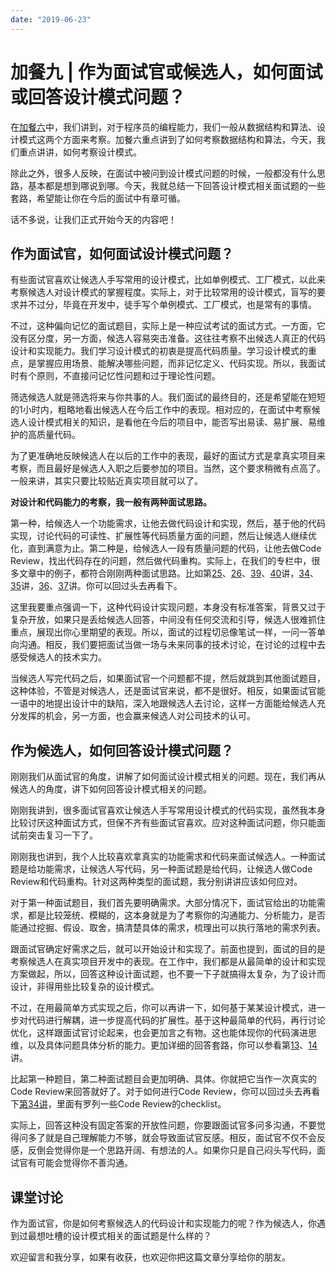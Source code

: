 ```yaml
---
date: "2019-06-23"
---  
```

      
# 加餐九 | 作为面试官或候选人，如何面试或回答设计模式问题？
在[加餐六](https://time.geekbang.org/column/article/255697)中，我们讲到，对于程序员的编程能力，我们一般从数据结构和算法、设计模式这两个方面来考察。加餐六重点讲到了如何考察数据结构和算法，今天，我们重点讲讲，如何考察设计模式。

除此之外，很多人反映，在面试中被问到设计模式问题的时候，一般都没有什么思路，基本都是想到哪说到哪。今天，我就总结一下回答设计模式相关面试题的一些套路，希望能让你在今后的面试中有章可循。

话不多说，让我们正式开始今天的内容吧！

## 作为面试官，如何面试设计模式问题？

有些面试官喜欢让候选人手写常用的设计模式，比如单例模式、工厂模式，以此来考察候选人对设计模式的掌握程度。实际上，对于比较常用的设计模式，盲写的要求并不过分，毕竟在开发中，徒手写个单例模式、工厂模式，也是常有的事情。

不过，这种偏向记忆的面试题目，实际上是一种应试考试的面试方式。一方面，它没有区分度，另一方面，候选人容易突击准备。这往往考察不出候选人真正的代码设计和实现能力。我们学习设计模式的初衷是提高代码质量。学习设计模式的重点，是掌握应用场景、能解决哪些问题，而非记忆定义、代码实现。所以，我面试时有个原则，不直接问记忆性问题和过于理论性问题。

筛选候选人就是筛选将来与你共事的人。我们面试的最终目的，还是希望能在短短的1小时内，粗略地看出候选人在今后工作中的表现。相对应的，在面试中考察候选人设计模式相关的知识，是看他在今后的项目中，能否写出易读、易扩展、易维护的高质量代码。

<!-- [[[read_end]]] -->

为了更准确地反映候选人在以后的工作中的表现，最好的面试方式是拿真实项目来考察，而且最好是候选人入职之后要参加的项目。当然，这个要求稍微有点高了。一般来讲，其实只要比较贴近真实项目就可以了。

**对设计和代码能力的考察，我一般有两种面试思路。**

第一种，给候选人一个功能需求，让他去做代码设计和实现，然后，基于他的代码实现，讨论代码的可读性、扩展性等代码质量方面的问题，然后让候选人继续优化，直到满意为止。第二种是，给候选人一段有质量问题的代码，让他去做Code Review，找出代码存在的问题，然后做代码重构。实际上，在我们的专栏中，很多文章中的例子，都符合刚刚两种面试思路。比如第[25](https://time.geekbang.org/column/article/179644)、[26](https://time.geekbang.org/column/article/179673)、[39](https://time.geekbang.org/column/article/193221)、[40](https://time.geekbang.org/column/article/193555)讲，[34](https://time.geekbang.org/column/article/190979)、[35](https://time.geekbang.org/column/article/191621)讲，[36](https://time.geekbang.org/column/article/191642)、[37](https://time.geekbang.org/column/article/191647)讲。你可以回过头去再看下。

这里我要重点强调一下，这种代码设计实现问题，本身没有标准答案，背景又过于复杂开放，如果只是丢给候选人回答，中间没有任何交流和引导，候选人很难抓住重点，展现出你心里期望的表现。所以，面试的过程切忌像笔试一样，一问一答单向沟通。相反，我们要把面试当做一场与未来同事的技术讨论，在讨论的过程中去感受候选人的技术实力。

当候选人写完代码之后，如果面试官一个问题都不提，然后就跳到其他面试题目，这种体验，不管是对候选人，还是面试官来说，都不是很好。相反，如果面试官能一语中的地提出设计中的缺陷，深入地跟候选人去讨论，这样一方面能给候选人充分发挥的机会，另一方面，也会赢来候选人对公司技术的认可。

## 作为候选人，如何回答设计模式问题？

刚刚我们从面试官的角度，讲解了如何面试设计模式相关的问题。现在，我们再从候选人的角度，讲下如何回答设计模式相关的问题。

刚刚我讲到，很多面试官喜欢让候选人手写常用设计模式的代码实现，虽然我本身比较讨厌这种面试方式，但保不齐有些面试官喜欢。应对这种面试问题，你只能面试前突击复习一下了。

刚刚我也讲到，我个人比较喜欢拿真实的功能需求和代码来面试候选人。一种面试题是给功能需求，让候选人写代码，另一种面试题是给代码，让候选人做Code Review和代码重构。针对这两种类型的面试题，我分别讲讲应该如何应对。

对于第一种面试题目，我们首先要明确需求。大部分情况下，面试官给出的功能需求，都是比较笼统、模糊的，这本身就是为了考察你的沟通能力、分析能力，是否能通过挖掘、假设、取舍，搞清楚具体的需求，梳理出可以执行落地的需求列表。

跟面试官确定好需求之后，就可以开始设计和实现了。前面也提到，面试的目的是考察候选人在真实项目开发中的表现。在工作中，我们都是从最简单的设计和实现方案做起，所以，回答这种设计面试题，也不要一下子就搞得太复杂，为了设计而设计，非得用些比较复杂的设计模式。

不过，在用最简单方式实现之后，你可以再讲一下，如何基于某某设计模式，进一步对代码进行解耦，进一步提高代码的扩展性。基于这种最简单的代码，再行讨论优化，这样跟面试官讨论起来，也会更加言之有物。这也能体现你的代码演进思维，以及具体问题具体分析的能力。更加详细的回答套路，你可以参看第[13](https://time.geekbang.org/column/article/171760)、[14](https://time.geekbang.org/column/article/171767)讲。

比起第一种题目，第二种面试题目会更加明确、具体。你就把它当作一次真实的Code Review来回答就好了。对于如何进行Code Review，你可以回过头去再看下[第34讲](https://time.geekbang.org/column/article/190979)，里面有罗列一些Code Review的checklist。

实际上，回答这种没有固定答案的开放性问题，你要跟面试官多问多沟通，不要觉得问多了就是自己理解能力不够，就会导致面试官反感。相反，面试官不仅不会反感，反倒会觉得你是一个思路开阔、有想法的人。如果你只是自己闷头写代码，面试官有可能会觉得你不善沟通。

## 课堂讨论

作为面试官，你是如何考察候选人的代码设计和实现能力的呢？作为候选人，你遇到过最想吐槽的设计模式相关的面试题是什么样的？

欢迎留言和我分享，如果有收获，也欢迎你把这篇文章分享给你的朋友。